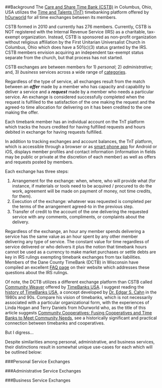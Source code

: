##Background
The [Care and Share Time Bank (CSTB)](https://www.hourworld.org/bank/?hw=1057) in Columbus, Ohio, USA utilizes the [Time and Talents (TnT)](http://hourworld.org/_TimeAndTalents.htm) timebanking platform offered by [hOurworld](http://hourworld.org/index.htm) for all time exchanges between its members.

CSTB formed in 2010 and currently has 276 members.  Currently, CSTB is NOT registered with the Internal Revenue Service (IRS) as a charitable, tax-exempt organization.  Instead, CSTB is sponsored as non-profit organization without religious affiliation by the First Unitarian Universalist Church in Columbus, Ohio which does have a 501(c)(3) status granted by the IRS.  CSTB members envision acquiring an independent tax-exempt status separate from the church, but that process has not started.

CSTB exchanges are between members for 1) _personal_; 2) _administrative_; and, 3) _business_ services across a wide range of [categories](https://github.com/stevebosserman/valueflows/blob/master/use-cases/CSTB%20Service%20Categories%20and%20Services-09Apr2016.pdf).  

Regardless of the type of service, all exchanges result from the match between an **_offer_** made by a member who has capacity and capability to deliver a service and a **_request_** made by a member who needs a particular service.  An exchange is considered successfully completed when the request is fulfilled to the satisfaction of the one making the request and the agreed-to time allocation for delivering on it has been credited to the one making the offer. 

Each timebank member has an individual account on the TnT platform which tracks the hours credited for having fulfilled requests and hours debited in exchange for having requests fulfilled.  

In addition to tracking exchanges and account balances, the TnT platform, which is accessible through a browser or as [smart phone app](https://hourworld.org/_MobileAPI.htm) for Android or iOS, displays member profiles and contact information (information in fields may be public or private at the discretion of each member) as well as offers and requests posted by members.

Each exchange has three steps:

1. Arrangement for the exchange: when, where, who will provide what (for instance, if materials or tools need to be acquired / procured to do the work, agreement will be made on payment of money, not time credits, for them).
2. Execution of the exchange: whatever was requested is completed per the terms of the arrangement agreed-to in the previous step.
3. Transfer of credit to the account of the one delivering the requested service with any comments, compliments, or complaints about the delivery.

Regardless of the exchange, an hour any member spends delivering a service has the same value as an hour spent by any other member delivering any type of service.  The constant value for time regardless of service delivered or who delivers it plus the notion that timebank hours cannot be used as a currency to make market purchases or settle debts are key in IRS rulings exempting timebank exchanges from tax liabilities.  Members of the Dane County TimeBank (DCTB) in Wisconsin have compiled an excellent [FAQ page](http://danecountytimebank.org/faq) on their website which addresses these questions about the IRS rulings.  

Of note, the DCTB utilizes a different exchange platform than CSTB called [Community Weaver](http://timebanks.org/get-started/community-weaver/) offered by [TimeBanks USA](http://timebanks.org/).  I suggest reading the [history of TimeBanks USA](http://timebanks.org/about/), a concept developed by [Dr. Edgar S. Cahn](https://en.wikipedia.org/wiki/Edgar_S._Cahn) in the 1980s and 90s.  Compare his vision of timebanks, which is not necessarily associated with a particular organizational form, with the experiences of Linda Hogan and Terry Daniels from hOurworld who, as the title of this article suggests [Community Cooperatives: Fusing Cooperatives and Time Banks to Meet Community Needs](http://www.geo.coop/story/community-cooperatives), see a historically significant and practical connection between timebanks and cooperatives.

But I digress...

Despite similarities among personal, administrative, and business services, their distinctions result in somewhat unique use-cases for each which will be outlined below:

###Personal Service Exchanges


###Administrative Service Exchanges


###Business Service Exchanges
